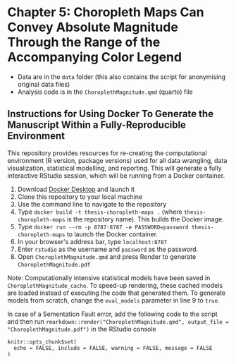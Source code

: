 # Chapter 5: Choropleth Maps Can Convey Absolute Magnitude Through the Range of the Accompanying Color Legend

* Data are in the `data` folder (this also contains the script for anonymising original data files)
* Analysis code is in the `ChoroplethMagnitude.qmd` (quarto) file

## Instructions for Using Docker To Generate the Manuscript Within a Fully-Reproducible Environment

This repository provides resources for re-creating the computational environment (R version, package versions) used for all data wrangling, data visualization, statistical modelling, and reporting. This will generate a fully interactive RStudio session, which will be running from a Docker container.

1. Download [Docker Desktop](https://www.docker.com) and launch it
2. Clone this repository to your local machine
3. Use the command line to navigate to the repository
4. Type `docker build -t thesis-choropleth-maps .` (where `thesis-choropleth-maps` is the repository name). This builds the Docker image.
5. Type `docker run --rm -p 8787:8787 -e PASSWORD=password thesis-choropleth-maps` to launch the Docker container.
6. In your browser's address bar, type `localhost:8787`
7. Enter `rstudio` as the username and `password` as the password. 
8. Open `ChoroplethMagnitude.qmd` and press Render to generate `ChoroplethMagnitude.pdf`

Note: Computationally intensive statistical models have been saved in `ChoroplethMagnitude_cache`. To speed-up rendering, these cached models are loaded instead of executing the code that generated them. To generate models from scratch, change the `eval_models` parameter in line 9 to `true`.

In case of a Sementation Fault error, add the following code to the script and then run `rmarkdown::render("ChoroplethMagnitude.qmd", output_file = "ChoroplethMagnitude.pdf")` in the RStudio console

```
knitr::opts_chunk$set(
  echo = FALSE, include = FALSE, warning = FALSE, message = FALSE
)
```
